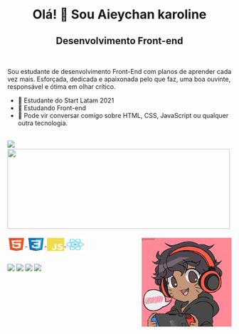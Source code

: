 <h1 align=center> Olá! 👋 Sou Aieychan karoline </h1>
<h2 align=center>Desenvolvimento Front-end </h2>

  <br>

  <p>Sou estudante de desenvolvimento Front-End com planos de aprender cada vez mais.
Esforçada, dedicada e apaixonada pelo que faz, uma boa ouvinte, responsável e ótima em olhar crítico.</p>
 
  - 📖 Estudante do Start Latam 2021  
  - 🌱 Estudando Front-end
  - 💬 Pode vir conversar comigo sobre HTML, CSS, JavaScript ou qualquer outra tecnologia. 

  <br>
<div>
  <a href="https://github.com/Aieychan01">
  <img height="180em"  src="https://github-readme-stats.vercel.app/api?username=Aieychan01&show_icons=true&theme=dracula&include_all_commits=true&count_private=true"/>
  <img height="180em" width="500em" src="https://github-readme-stats.vercel.app/api/top-langs/?username=Aieychan01&layout=compact&langs_count=7&theme=dracula"/>
</div>
   
   <div style="display: inline_block"><br>
      <img align="center" alt="HTML" height="30" width="40" src="https://raw.githubusercontent.com/devicons/devicon/master/icons/html5/html5-original.svg">
     <img align="center" alt="CSS" height="30" width="40" src="https://raw.githubusercontent.com/devicons/devicon/master/icons/css3/css3-original.svg">
     <img align="center" alt="Js" height="30" width="40" src="https://raw.githubusercontent.com/devicons/devicon/master/icons/javascript/javascript-plain.svg">
     <img align="center" alt="React" height="30" width="40" src="https://raw.githubusercontent.com/devicons/devicon/master/icons/react/react-original.svg">  
     <img align="right" width="202" height="200" alt="yoda" src="perf.png">
   </div>
      
 ##  
     
   <div> 
  <a href="https://www.instagram.com/ameixa01/" target="_blank"><img src="https://img.shields.io/badge/-Instagram-%23E4405F?style=for-the-badge&logo=instagram&logoColor=white" target="_blank"></a>
 <a href="https://discord.gg/759182903295868988" target="_blank"><img src="https://img.shields.io/badge/Discord-7289DA?style=for-the-badge&logo=discord&logoColor=white" target="_blank"></a> 
  <a href = "mailto:aieychankaroline.2021@gmail.com"><img src="https://img.shields.io/badge/-Gmail-%23333?style=for-the-badge&logo=gmail&logoColor=white" target="_blank"></a>
  <a href="https://www.linkedin.com/in/aieychankaroline/" target="_blank"><img src="https://img.shields.io/badge/-LinkedIn-%230077B5?style=for-the-badge&logo=linkedin&logoColor=white" target="_blank"></a> 
   </div>

